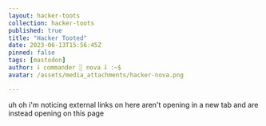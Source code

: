 ```yaml
---
layout: hacker-toots
collection: hacker-toots
published: true
title: "Hacker Tooted"
date: 2023-06-13T15:56:45Z
pinned: false
tags: [mastodon]
author: ⸸ commander ░ nova ⸸ :~$
avatar: /assets/media_attachments/hacker-nova.png

---
```


<p>uh oh i&#39;m noticing external links on here aren&#39;t opening in a new tab and are instead opening on this page</p>


